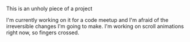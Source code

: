 This is an unholy piece of a project

I'm currently working on it for a code meetup and I'm afraid of the irreversible changes I'm going to make. I'm working on scroll animations right now, so fingers crossed.
